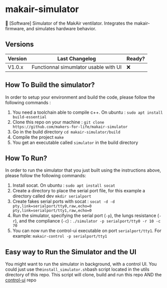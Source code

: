 # makair-simulator
🥽 [Software] Simulator of the MakAir ventilator. Integrates the makair-firmware, and simulates hardware behavior.


## Versions

| Version | Last Changelog | Ready? |
| ------- | -------------- | ------ |
| V1.0.x | Functionnal simumlator usable with UI | ❌

## How To Build the simulator?

In order to setup your environment and build the code, please follow the following commands :

1. You need a toolchain able to compile c++. On ubuntu : `sudo apt install build-essential `
2. Clone this repo on your machine : `git clone https://github.com/makers-for-life/makair-simulator`
3. Go in the build directory `cd makair-simulator/build`
4. Compile the project `make`
5. You get an executable called `simulator` in the build directory

## How To Run?

In order to run the simulator that you just built using the instructions above, please follow the following commands:
1. Install socat. On ubuntu : `sudo apt install socat `
2. Create a directory to place the serial port file, for this example a directory called dev `mkdir serialport `
3. Create fakes serial ports with socat : `socat -d -d pty,link=serialport/tty0,raw,echo=0 pty,link=serialport/tty1,raw,echo=0 `
4. Run the simulator, specifying the serial port (`-p`), the lungs resistance (`-r`), and the compliance (`-c`) : `./simulator -p serialport/tty0 -r 10 -c 70`
5. You can now run the control-ui executable on port `serialport/tty1`. For example: `makair-control -p serialport/tty1`

## Easy way to Run the Simulator and the UI
You might want to run the simulator in background, with a control UI. You could just use the` install_simulator.sh `bash script located in the utils directory of this repo.
This script will clone, build and run this repo AND the [control-ui](https://github.com/makers-for-life/makair-control-ui) repo

